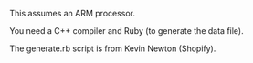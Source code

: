 This assumes an ARM processor.

You need a C++ compiler and Ruby (to generate the data file).

The generate.rb script is from Kevin Newton (Shopify).
